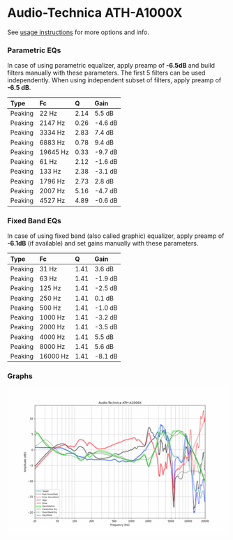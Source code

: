 # Audio-Technica ATH-A1000X
See [usage instructions](https://github.com/jaakkopasanen/AutoEq#usage) for more options and info.

### Parametric EQs
In case of using parametric equalizer, apply preamp of **-6.5dB** and build filters manually
with these parameters. The first 5 filters can be used independently.
When using independent subset of filters, apply preamp of **-6.5 dB**.

| Type    | Fc       |    Q | Gain    |
|:--------|:---------|:-----|:--------|
| Peaking | 22 Hz    | 2.14 | 5.5 dB  |
| Peaking | 2147 Hz  | 0.26 | -4.6 dB |
| Peaking | 3334 Hz  | 2.83 | 7.4 dB  |
| Peaking | 6883 Hz  | 0.78 | 9.4 dB  |
| Peaking | 19645 Hz | 0.33 | -9.7 dB |
| Peaking | 61 Hz    | 2.12 | -1.6 dB |
| Peaking | 133 Hz   | 2.38 | -3.1 dB |
| Peaking | 1796 Hz  | 2.73 | 2.8 dB  |
| Peaking | 2007 Hz  | 5.16 | -4.7 dB |
| Peaking | 4527 Hz  | 4.89 | -0.6 dB |

### Fixed Band EQs
In case of using fixed band (also called graphic) equalizer, apply preamp of **-6.1dB**
(if available) and set gains manually with these parameters.

| Type    | Fc       |    Q | Gain    |
|:--------|:---------|:-----|:--------|
| Peaking | 31 Hz    | 1.41 | 3.6 dB  |
| Peaking | 63 Hz    | 1.41 | -1.9 dB |
| Peaking | 125 Hz   | 1.41 | -2.5 dB |
| Peaking | 250 Hz   | 1.41 | 0.1 dB  |
| Peaking | 500 Hz   | 1.41 | -1.0 dB |
| Peaking | 1000 Hz  | 1.41 | -3.2 dB |
| Peaking | 2000 Hz  | 1.41 | -3.5 dB |
| Peaking | 4000 Hz  | 1.41 | 5.5 dB  |
| Peaking | 8000 Hz  | 1.41 | 5.6 dB  |
| Peaking | 16000 Hz | 1.41 | -8.1 dB |

### Graphs
![](./Audio-Technica%20ATH-A1000X.png)